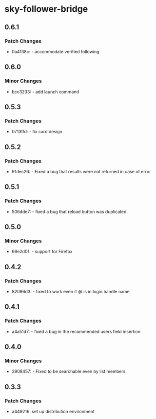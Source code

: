 # sky-follower-bridge

## 0.6.1

### Patch Changes

- 0a4138c: - accommodate verified following

## 0.6.0

### Minor Changes

- bcc3233: - add launch command

## 0.5.3

### Patch Changes

- 0713ffd: - fix card design

## 0.5.2

### Patch Changes

- 91dec26: - Fixed a bug that results were not returned in case of error

## 0.5.1

### Patch Changes

- 506dde7: - fixed a bug that reload button was duplicated.

## 0.5.0

### Minor Changes

- 69e2d01: - support for Firefox

## 0.4.2

### Patch Changes

- 82096d3: - fixed to work even if @ is in login handle name

## 0.4.1

### Patch Changes

- a4a51d7: - fixed a bug in the recommended users field insertion

## 0.4.0

### Minor Changes

- 3908457: - Fixed to be searchable even by list members.

## 0.3.3

### Patch Changes

- a449216: set up distribution environment
